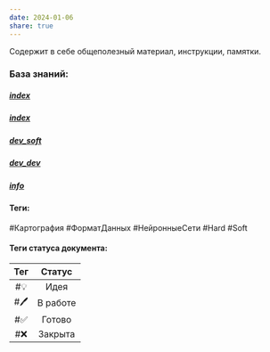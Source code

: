 ```yaml
---
date: 2024-01-06
share: true
---
```



Содержит в себе общеполезный материал, инструкции, памятки.
### База знаний:

##### [index](projects/soft/index.md)

##### [index](projects/device/index.md)

##### [dev_soft](projects/development/dev_soft.md)

##### [dev_dev](projects/development/dev_dev.md)

##### [info](projects/info/info.md)

#### Теги:
#Картография #ФорматДанных #НейронныеСети #Hard 
#Soft 
#### Теги статуса документа:
|Тег|  Статус|
| :----: | :----: |
| #💡 | Идея |
| #🖊️ | В работе |
| #✅ | Готово |
| #❌ | Закрыта |
